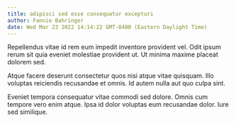 ```yaml
---
title: adipisci sed esse consequatur excepturi
author: Fannie Bahringer
date: Wed Mar 23 2022 14:14:22 GMT-0400 (Eastern Daylight Time)
---
```

Repellendus vitae id rem eum impedit inventore provident vel. Odit ipsum rerum sit quia eveniet molestiae provident ut. Ut minima maxime placeat dolorem sed.

 Atque facere deserunt consectetur quos nisi atque vitae quisquam. Illo voluptas reiciendis recusandae et omnis. Id autem nulla aut quo culpa sint.

 Eveniet tempora consequatur vitae commodi sed dolore. Omnis cum tempore vero enim atque. Ipsa id dolor voluptas eum recusandae dolor. Iure sed similique.